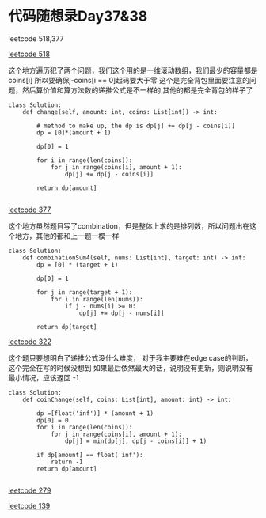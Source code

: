 # 代码随想录Day37&38

leetcode 518,377

[leetcode 518](https://leetcode.com/problems/coin-change-ii/)

这个地方遍历犯了两个问题，我们这个用的是一维滚动数组，我们最少的容量都是coins\[i\] 所以要确保j-coins\[i == 0\]起码要大于零
这个是完全背包里面要注意的问题，然后算价值和算方法数的递推公式是不一样的
其他的都是完全背包的样子了

```
class Solution:
    def change(self, amount: int, coins: List[int]) -> int:

        # method to make up, the dp is dp[j] += dp[j - coins[i]]
        dp = [0]*(amount + 1)

        dp[0] = 1

        for i in range(len(coins)):
            for j in range(coins[i], amount + 1):
                dp[j] += dp[j - coins[i]]

        return dp[amount]


```


[leetcode 377](https://leetcode.com/problems/combination-sum-iv/)

这个地方虽然题目写了combination，但是整体上求的是排列数，所以问题出在这个地方，其他的都和上一题一模一样

```
class Solution:
    def combinationSum4(self, nums: List[int], target: int) -> int:
        dp = [0] * (target + 1)

        dp[0] = 1

        for j in range(target + 1):
            for i in range(len(nums)):
                if j - nums[i] >= 0:
                    dp[j] += dp[j - nums[i]]

        return dp[target]
```


[leetcode 322](https://leetcode.com/problems/coin-change/)

这个题只要想明白了递推公式没什么难度， 对于我主要难在edge case的判断，这个完全在写的时候没想到
如果最后依然最大的话，说明没有更新，则说明没有最小情况，应该返回 -1

```
class Solution:
    def coinChange(self, coins: List[int], amount: int) -> int:

        dp =[float('inf')] * (amount + 1)
        dp[0] = 0
        for i in range(len(coins)):
            for j in range(coins[i], amount + 1):
                dp[j] = min(dp[j], dp[j - coins[i]] + 1)

        if dp[amount] == float('inf'):
            return -1
        return dp[amount]
        
```


[leetcode 279](https://leetcode.com/problems/combination-sum-iv/)


[leetcode 139](https://leetcode.com/problems/combination-sum-iv/)
